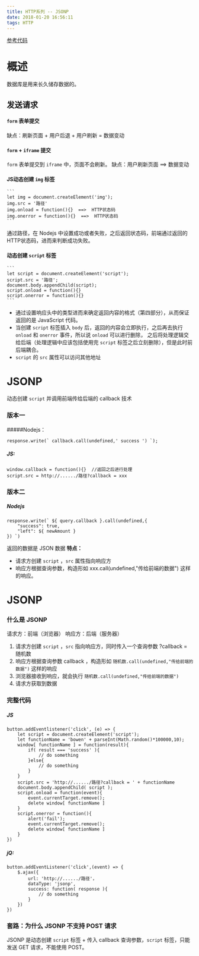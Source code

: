 ```yaml
---
title: HTTP系列 -- JSONP
date: 2018-01-20 16:56:11
tags: HTTP
---
```

[参考代码](https://github.com/bowen-wu/server-Node.js-demo/tree/master/JSONP)
# 概述
数据库是用来长久储存数据的。

## 发送请求
#### ` form ` 表单提交
缺点：刷新页面 + 用户后退 + 用户刷新 = 数据变动

#### ` form ` + ` iframe ` 提交
` form ` 表单提交到 ` iframe ` 中，页面不会刷新。
缺点：用户刷新页面  ==>  数据变动

#### JS动态创建 ` img ` 标签
    ```
    let img = document.createElement('img');
    img.src = '路径'
    img.onload = function(){}  ==>  HTTP状态码
    img.onerror = function(){}  ==>  HTTP状态码
    ```
通过路径，在 Nodejs 中设置成功或者失败，之后返回状态码，前端通过返回的HTTP状态码，进而来判断成功失败。

#### 动态创建 ` script ` 标签
    ```
    let script = document.createElement('script');
    script.src = '路径';
    document.body.appendChild(script);
    script.onload = function(){}
    script.onerror = function(){}
    ```
- 通过设置响应头中的类型进而来确定返回内容的格式（第四部分），从而保证返回的是 JavaScript 代码。
-  当创建  ` script ` 标签插入 ` body ` 后，返回的内容会立即执行，之后再去执行 ` onload ` 和 ` onerror ` 事件，所以说  ` onload ` 可以进行删除， 之后将处理逻辑交给后端（处理逻辑中应该包括使用完 ` script ` 标签之后立刻删除），但是此时前后端耦合。
- ` script ` 的 ` src ` 属性可以访问其他地址

# JSONP
动态创建 ` script ` 并调用前端传给后端的 callback 技术
### 版本一
#####Nodejs：
```
response.write(` callback.call(undefined,' success ') `);
```
    
##### JS:
```
window.callback = function(){}  //返回之后进行处理
script.src = http://....../路径?callback = xxx
```
### 版本二
##### Nodejs
```
response.write(` ${ query.callback }.call(undefined,{
    "success": true,
    "left": ${ newAmount }
}) `)
```
返回的数据是 JSON 数据
**特点：**
- 请求方创建 ` script ` ，` src ` 属性指向响应方
- 响应方根据查询参数，构造形如 xxx.call(undefined,"传给前端的数据") 这样的响应。

# JSONP
### 什么是 JSONP
请求方：前端（浏览器）
响应方：后端（服务器）
1. 请求方创建 ` script ` ，` src ` 指向响应方，同时传入一个查询参数 ?callback = 随机数
2. 响应方根据查询参数 callback ，构造形如 ` 随机数.call(undefined,"传给前端的数据") ` 这样的响应
3. 浏览器接收到响应，就会执行 ` 随机数.call(undefined,"传给前端的数据") ` 
4. 请求方获取到数据
### 完整代码
##### JS
```
button.addEventlistener('click', (e) => {
    let script = document.createElement('script');
    let functionName = 'bowen' + parseInt(Math.random()*100000,10);
    window[ functionName ] = function(result){
        if( result === 'success' ){
            // do something
        }else{
            // do something
        }
    }
    script.src = 'http://....../路径?callback = ' + functionName
    document.body.appendChild( script );
    script.onload = function(event){
        event.currentTarget.remove();
        delete window[ functionName ]
    }
    script.onerror = function(){
        alert('fail');
        event.currentTarget.remove();
        delete window[ functionName ]
    }
})
```
##### jQ:
```
button.addEventListener('click',(event) => {
    $.ajax({
        url: 'http://....../路径'，
        dataType: 'jsonp',
        success: function( response ){
            // do something
        }
    })
})
```

### 套路：为什么 JSONP 不支持 POST 请求
JSONP 是动态创建 ` script ` 标签 + 传入 callback 查询参数，` script ` 标签，只能发送 GET 请求，不能使用 POST。

